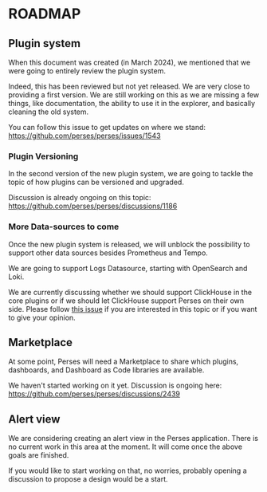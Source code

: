 # ROADMAP

## Plugin system

When this document was created (in March 2024), we mentioned that we were going to entirely review the plugin system.

Indeed, this has been reviewed but not yet released. We are very close to providing a first version.
We are still working on this as we are missing a few things, like documentation, the ability to use it in the explorer,
and basically cleaning the old system.

You can follow this issue to get updates on where we stand: https://github.com/perses/perses/issues/1543

### Plugin Versioning

In the second version of the new plugin system, we are going to tackle the topic of how plugins can be versioned and
upgraded.

Discussion is already ongoing on this topic: https://github.com/perses/perses/discussions/1186

### More Data-sources to come

Once the new plugin system is released, we will unblock the possibility to support other data sources besides Prometheus
and Tempo.

We are going to support Logs Datasource, starting with OpenSearch and Loki.

We are currently discussing whether we should support ClickHouse in the core plugins or if we should let ClickHouse
support Perses on their own side.
Please follow [this issue](https://github.com/perses/perses/issues/1778) if you are interested in this topic or if you
want to give your opinion.

## Marketplace

At some point, Perses will need a Marketplace to share which plugins, dashboards, and Dashboard as Code libraries are
available.

We haven't started working on it yet. Discussion is ongoing here: https://github.com/perses/perses/discussions/2439

## Alert view

We are considering creating an alert view in the Perses application. There is no current work in this area at the
moment. It will come once the above goals are finished.

If you would like to start working on that, no worries, probably opening a discussion to propose a design would be a
start.
